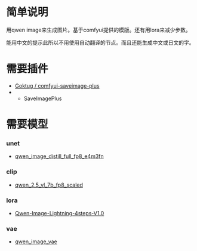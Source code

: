 # 简单说明

用qwen image来生成图片。基于comfyui提供的模版。还有用lora来减少步数。

能用中文的提示此所以不用使用自动翻译的节点。而且还能生成中文或日文的字。

# 需要插件

- [Goktug / comfyui-saveimage-plus](https://github.com/Goktug/comfyui-saveimage-plus)
- - SaveImagePlus

# 需要模型

### unet
- [qwen_image_distill_full_fp8_e4m3fn](https://huggingface.co/Comfy-Org/Qwen-Image_ComfyUI/resolve/main/non_official/diffusion_models/qwen_image_distill_full_fp8_e4m3fn.safetensors)

### clip
- [qwen_2.5_vl_7b_fp8_scaled](https://huggingface.co/Comfy-Org/Qwen-Image_ComfyUI/resolve/main/split_files/text_encoders/qwen_2.5_vl_7b_fp8_scaled.safetensors)

### lora
- [Qwen-Image-Lightning-4steps-V1.0](https://huggingface.co/lightx2v/Qwen-Image-Lightning/resolve/main/Qwen-Image-Lightning-4steps-V1.0.safetensors)

### vae
- [qwen_image_vae](https://huggingface.co/Comfy-Org/Qwen-Image_ComfyUI/resolve/main/split_files/vae/qwen_image_vae.safetensors)
